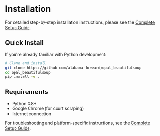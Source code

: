 # Installation

For detailed step-by-step installation instructions, please see the [Complete Setup Guide](complete-setup-guide.md).

## Quick Install

If you're already familiar with Python development:

```bash
# Clone and install
git clone https://github.com/alabama-forward/opal_beautifulsoup
cd opal_beautifulsoup
pip install -e .
```

## Requirements
- Python 3.8+
- Google Chrome (for court scraping)
- Internet connection

For troubleshooting and platform-specific instructions, see the [Complete Setup Guide](complete-setup-guide.md).